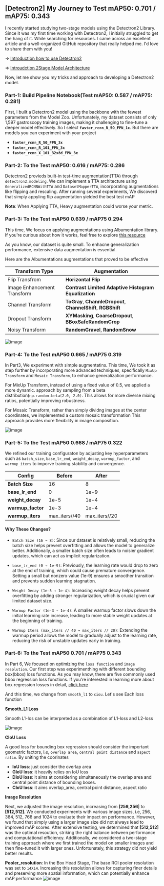 ## [Detectron2] My Journey to Test mAP50: 0.701 / mAP75: 0.343

I recently started studying two-stage models using the Detectron2 Library. Since it was my first time working with Detectron2, I initially struggled to get the hang of it. While searching for resources. I came across an excellent article and a well-organized GitHub repository that really helped me. I'd love to share them with you!

=> [Introduction how to use Detectron2](https://github.com/PacktPublishing/Hands-On-Computer-Vision-with-Detectron2)

=> [Introudction 2Stage Model Architecture](https://medium.com/@hirotoschwert/digging-into-detectron-2-part-4-3d1436f91266)

Now, let me show you my tricks and approach to developing a Detectron2 model.

### Part-1: Build Pipeline Notebook(Test mAP50: 0.587 / mAP75: 0.281)

First, I built a Detectron2 model using the backbone with the fewest parameters from the Model Zoo. Unfortunately, my dataset consists of only 1,597 gastroscopy training images, making it challenging to fine-tune a deeper model effectively. 
So I select **`faster_rcnn_R_5O_FPN_1x`**. But there are models you can experiment with your project

- **`faster_rcnn_R_50_FPN_3x`**
- **`faster_rcnn_R_101_FPN_3x`**
- **`faster_rcnn_X_101_32x8d_FPN_3x`**

### Part-2: To the Test mAP50: 0.616 / mAP75: 0.286

Detectron2 provieds built-in test-time augmentation(TTA) through `detectron2.modeling`. We can implement a TTA architecture using `GeneralizedRCNNWithTTA` and `DatasetMapperTTA`, incorporating augmentations like flipping and rescaling. After running several experiments, We discoverd that simply appyling flip augmentation yielded the best test mAP

**Note**: When Applying TTA, Heavy augmentation could worse your metric. 

### Part-3: To the Test mAP50 0.639 / mAP75 0.294

This time, We focus on applying augmentations using Albumentation library. If you're curious about how it works, feel free to explore [this resource](https://explore.albumentations.ai/) 

As you know, our dataset is quite small. To enhacne generalization performance, extensive data augmentation is essential.

Here are the Albumentations augmentations that proved to be effective

| Transform Type      | Augmentation |
|----------------------|-------------|
|  Flip Transfrom | **Horizontal Flip**   |
|  Image Enhancement Transform  | **Contrast Limited Adaptive Histogram Equalization**   |
|  Channel Transform | **ToGray**, **ChannleDropout**, **ChannelShift**, **RGBShift**   |
|  Dropout Transform  | **XYMasking**, **CoarseDropout**, **BBoxSafeRandomCrop**  |
|  Noisy Transform  | **RandomGravel**, **RandomSnow**  |

![image](https://github.com/user-attachments/assets/dcc2f298-5d66-4960-8f88-8d3fa53a2e58)

### Part-4: To the Test mAP50 0.665 / mAP75 0.319

In Part3, We experiment with simple augmentatins. This time, We took it as step further by incorporating more advanced techniques, specifically `MixUp Transform` and `Mosaic Transform`, to enhance generalization performance. 

For MixUp Transform, instead of using a fixed value of 0.5, we applied a more dynamic. approach by sampling from a beta distribution(`np.random.beta(2.0, 2.0)`. This allows for more diverse mixing ratios, potentially improving robustness.

For Mosaic Transform, rather than simply dividng images at the center coordinates, we implemented a custom mosaic transformation This approach provides more flexibility in image composition.

![image](https://github.com/user-attachments/assets/fb09ae8c-0b67-4a5f-af38-00e701974c0f)

### Part-5: To the Test mAP50 0.668 / mAP75 0.322

We refined our training configuraton by adjusting key hyperparameters such as `batch_size`, `base_lr_end`, `weight_decay`, `warmup_factor`, and `warmup_iters` to imporve training stability and convergence. 

| Config      |  Before      |    After      |  
|----------------------|-------------|---------------|
|  **Batch Size** |  16   |  8 |
|  **base_lr_end**  | 0   |  1e-9 |
|  **weight_decay** | 1e-5  | 1e-4 |
|  **warmup_factor**  | 1e-3 | 1e-4 |
|  **warmup_iters**  | max_iters//40  | max_iters//20 |

#### Why These Changes?

- `Batch Size (16 → 8)`: Since our dataset is relatively small, reducing the batch size helps prevent overfitting and allows the model to generalize better. Additionally, a smaller batch size often leads to noisier gradient updates, which can act as implicit regularization.

- `base_lr_end (0 → 1e-9)`: Previously, the learning rate would drop to zero at the end of training, which could cause premature convergence. Setting a small but nonzero value (1e-9) ensures a smoother transition and prevents sudden learning stagnation.

- `Weight Decay (1e-5 → 1e-4)`: Increasing weight decay helps prevent overfitting by adding stronger regularization, which is crucial given our limited dataset size.

- `Warmup Factor (1e-3 → 1e-4)`: A smaller warmup factor slows down the initial learning rate increase, leading to more stable weight updates at the beginning of training.

- `Warmup Iters (max_iters // 40 → max_iters // 20)`: Extending the warmup period allows the model to gradually adjust to the learning rate, reducing the risk of unstable updates early in training.

### Part-6: To the Test mAP50 0.701 / mAP75 0.343

In Part 6, We focused on optimizing the `loss function` and `image resolution`. Our first step was experimenthing with different bounding box(bbox) loss functions.
As you may know, there are five commonly used bbox regression loss functions. If you're interested in learning more about box regression losses in detail, [click here](https://medium.com/@gavin_xyw/those-bounding-box-regression-losses-in-object-detection-184595731b2e)

And this time, we change from `smooth_l1` to `ciou`. Let's see Each loss function

**Smooth_L1 Loss**

Smooth L1-los can be interpreted as a combination of L1-loss and L2-loss

![image](https://github.com/user-attachments/assets/9ce4442a-ecf9-4f80-8a4f-82a8e45a974f)

**CIoU Loss**

A good loss for bounding box regression should consider the important geometric factors, i.e, `overlap area`, `central point distance` and `aspect ratio`. By uniting the coorinates

- **IoU loss**: just consider the overlap area
- **GIoU loss**: it heavily relies on IoU loss
- **DIoU loss**: it aims at considering simultaneously the overlap area and central point distance of bounding boxes. 
- **CIoU loss**: it aims overlap_area, central point distance, aspect ratio 

**Image Resolution**

Next, we adjusted the image resolution, increasing from **[256,256]** to **[512,512]**. We conducted experiments with various image sizes, i.e, 256, 384, 512, 768 and 1024 to evaluate their impact on performance.
However, we found that simply using a larger image size did not always lead to improved mAP scores. After extensive testing, we determined that **[512,512]** was the optimal resoution, striking the right balance between performance and computational efficiency. 
Additionally, we considered a two-stage training approach where we first trained the model on smaller images and then fine-tuned it with larger ones. Unfortunately, this strategy did not yield better results.

**Pooler_resolution**: 
In the Box Head Stage, The base ROI pooler resolution was set to `14X14`. Increasing this resolution allows for capturing finer details and preserving more spatial information, which can potentially enhance mAP performance
![image](https://github.com/user-attachments/assets/14c31f7d-8d77-4cb6-8344-0737ed3e8ed5)
